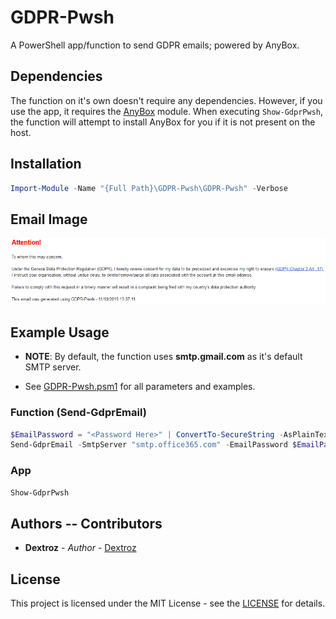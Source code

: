 # GDPR-Pwsh
A PowerShell app/function to send GDPR emails; powered by AnyBox. 

## Dependencies

The function on it's own doesn't require any dependencies. However, if you use the app, it requires the [AnyBox](https://github.com/dm3ll3n/AnyBox) module. When executing `Show-GdprPwsh`, the function will attempt to install AnyBox for you if it is not present on the host. 

## Installation

```powershell
Import-Module -Name "{Full Path}\GDPR-Pwsh\GDPR-Pwsh" -Verbose
```

## Email Image

![EmailExample](emailexample.png)

## Example Usage

* **NOTE**: By default, the function uses **smtp.gmail.com** as it's default SMTP server.

* See [GDPR-Pwsh.psm1](GDPR-Pwsh/GDPR-Pwsh.psm1) for all parameters and examples.

### Function (Send-GdprEmail)

```powershell
$EmailPassword = "<Password Here>" | ConvertTo-SecureString -AsPlainText -Force
Send-GdprEmail -SmtpServer "smtp.office365.com" -EmailPassword $EmailPassword -Recipient "foo@email.com","bar@email.com" -From "foobar@outlook.com" -$Cc "foo@email.com","bar@email.com" -$Bcc "bar@email.com" -Verbose
```

### App

```powershell
Show-GdprPwsh
```

## Authors -- Contributors

* **Dextroz** - *Author* - [Dextroz](https://github.com/Dextroz)

## License
This project is licensed under the MIT License - see the [LICENSE](LICENSE) for details.